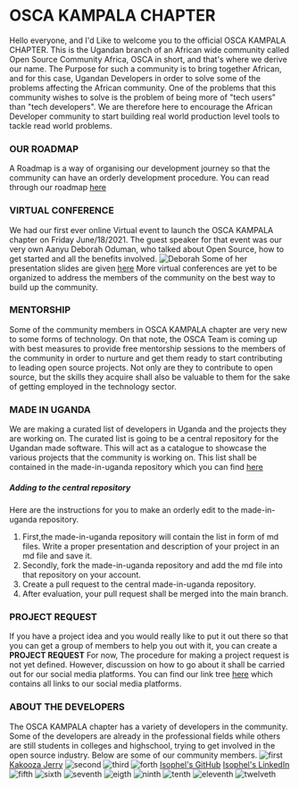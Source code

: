 # OSCA KAMPALA CHAPTER
Hello everyone, and I'd Like to welcome you to the official OSCA KAMPALA CHAPTER.
This is the Ugandan branch of an African wide community called Open Source Community Africa,
OSCA in short, and that's where we derive our name.
The Purpose for such a community is to bring together African, and for this case, Ugandan Developers
in order to solve some of the problems affecting the African community.
One of the problems that this community wishes to solve is the problem of being more of "tech users"
than "tech developers". We are therefore here to encourage the African Developer community to start
building real world production level tools to tackle read world problems.

### OUR ROADMAP
A Roadmap is a way of organising our development journey so that the community can have an orderly
development procedure.
You can read through our roadmap [here](/roadmap.md)

### VIRTUAL CONFERENCE
We had our first ever online Virtual event to launch the OSCA KAMPALA chapter on Friday June/18/2021.
The guest speaker for that event was our very own Aanyu Deborah Oduman, who talked about Open Source,
how to get started and all the benefits involved.
![Deborah](/OSCADevs/Deborah.png)
Some of her presentation slides are given [here](https://github.com/oscakampala/OSCA-presentation-slides)
More virtual conferences are yet to be organized to address the members of the community on the best way
to build up the community.

### MENTORSHIP
Some of the community members in OSCA KAMPALA chapter are very new to some forms of technology.
On that note, the OSCA Team is coming up with best measures to provide free mentorship sessions to the members
of the community in order to nurture and get them ready to start contributing to leading open source projects.
Not only are they to contribute to open source, but the skills they acquire shall also be valuable to them for the 
sake of getting employed in the technology sector.

### MADE IN UGANDA
We are making a curated list of developers in Uganda and the projects they are working on.
The curated list is going to be a central repository for the Ugandan made software. This will
act as a catalogue to showcase the various projects that the community is working on.
This list shall be contained in the made-in-uganda repository which you can find [here](https://github.com/oscakampala/made-in-uganda)

##### Adding to the central repository
Here are the instructions for you to make an orderly edit to the made-in-uganda repository.
1. First,the made-in-uganda repository will contain the list in form of md files. Write a proper presentation 
and description of your project in an md file and save it.
2. Secondly, fork the made-in-uganda repository and add the md file into that repository on your account.
3. Create a pull request to the central made-in-uganda repository.
4. After evaluation, your pull request shall be merged into the main branch.

### PROJECT REQUEST
If you have a project idea and you would really like to put it out there so that you can get a group of members to help you out with it,
you can create a **PROJECT REQUEST**
For now, The procedure for making a project request is not yet defined. However, discussion on how to go about it shall be 
carried out for our social media platforms. You can find our link tree [here](https://bit.ly/2TJkBy8) which contains all links to
our social media platforms.

### ABOUT THE DEVELOPERS 
The OSCA KAMPALA chapter has a variety of developers in the community. Some of the developers are already in the 
professional fields while others are still students in colleges and highschool, trying to get involved in the open source industry.
Below are some of our community members.
![first](/OSCADevs/first.png)
[Kakooza Jerry](https://www.linkedin.com/in/kakoozajerry)
![second](/OSCADevs/second.png)
![third](/OSCADevs/third.png)
![forth](/OSCADevs/forth.png)
[Isophel's GitHub](https://www.github.com/isophel)
[Isophel's LinkedIn](https://www.LinkedIn.com/in/isophel)
![fifth](/OSCADevs/fifth.png)
![sixth](/OSCADevs/sixth.png)
![seventh](/OSCADevs/seventh.png)
![eigth](/OSCADevs/eighth.png)
![ninth](/OSCADevs/ninth.png)
![tenth](/OSCADevs/tenth.png)
![eleventh](/OSCADevs/eleventh.png)
![twelveth](/OSCADevs/twelveth.png)
